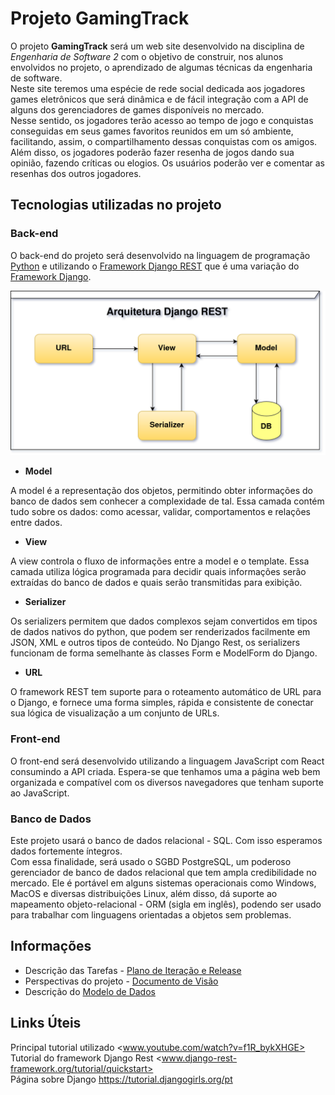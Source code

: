 # Projeto GamingTrack

O projeto **GamingTrack** será um web site desenvolvido na disciplina de *Engenharia de Software 2* com o objetivo de construir, nos alunos envolvidos no projeto, o aprendizado de algumas técnicas da engenharia de software.  
Neste site teremos uma espécie de rede social dedicada aos jogadores games eletrônicos que será dinâmica e de fácil integração com a API de alguns dos gerenciadores de games disponíveis no mercado.  
Nesse sentido, os jogadores terão acesso ao tempo de jogo e conquistas conseguidas em seus games favoritos reunidos em um só ambiente, facilitando, assim, o compartilhamento dessas conquistas com os amigos.  
Além disso, os jogadores poderão fazer resenha de jogos dando sua opinião, fazendo críticas ou elogios.
Os usuários poderão ver e comentar as resenhas dos outros jogadores.

## Tecnologias utilizadas no projeto

### Back-end

O back-end do projeto será desenvolvido na linguagem de programação [Python](www.python.org/) e utilizando o [Framework Django REST](www.django-rest-framework.org/) que é uma variação do [Framework Django](www.djangoproject.com/).  

![Arquitetura de funcionamento do Framework Django REST](docs/img/Django_REST.png)

* **Model**

A model é a representação dos objetos, permitindo obter informações do banco de dados sem conhecer a complexidade de tal. Essa camada contém tudo sobre os dados: como acessar, validar, comportamentos e relações entre dados.

* **View**

A view controla o fluxo de informações entre a model e o template. Essa camada utiliza lógica programada para decidir quais informações serão extraídas do banco de dados e quais serão transmitidas para exibição.

* **Serializer**

Os serializers permitem que dados complexos sejam convertidos em tipos de dados nativos do python, que podem ser renderizados facilmente em JSON, XML e outros tipos de conteúdo. No Django Rest, os serializers funcionam de forma semelhante às classes Form e ModelForm do Django.

* **URL**

O framework REST tem suporte para o roteamento automático de URL para o Django, e fornece uma forma simples, rápida e consistente de conectar sua lógica de visualização a um conjunto de URLs.

### Front-end

O front-end será desenvolvido utilizando a linguagem JavaScript com React consumindo a API criada.
Espera-se que tenhamos uma a página web bem organizada e compatível com os diversos navegadores que tenham suporte ao JavaScript.

### Banco de Dados

Este projeto usará o banco de dados relacional - SQL. Com isso esperamos dados fortemente íntegros.  
Com essa finalidade, será usado o SGBD PostgreSQL, um poderoso gerenciador de banco de dados relacional que tem ampla credibilidade no mercado. Ele é portável em alguns sistemas operacionais como Windows, MacOS e diversas distribuições Linux, além disso, dá suporte ao mapeamento objeto-relacional - ORM (sigla em inglês), podendo ser usado para trabalhar com linguagens orientadas a objetos sem problemas.

## Informações

* Descrição das Tarefas - [Plano de Iteração e Release](docs/release.md)
* Perspectivas do projeto - [Documento de Visão](docs/doc-visao.md)
* Descrição do [Modelo de Dados](docs/modelo_dados.md)

## Links Úteis

Principal tutorial utilizado <www.youtube.com/watch?v=f1R_bykXHGE>  
Tutorial do framework Django Rest <www.django-rest-framework.org/tutorial/quickstart>  
Página sobre Django <https://tutorial.djangogirls.org/pt>  
